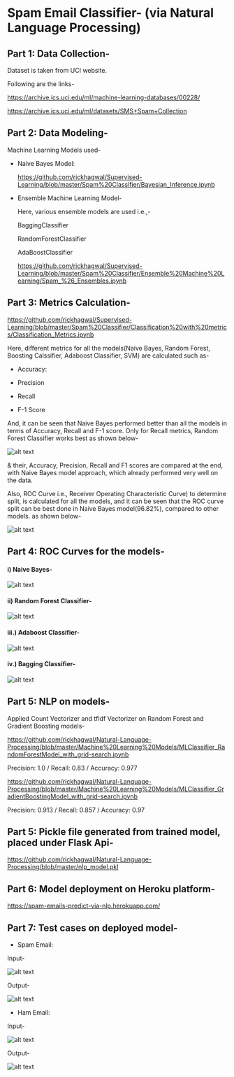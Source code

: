 # Spam Email Classifier- (via Natural Language Processing)


## Part 1: Data Collection-
  Dataset is taken from UCI website.
  

  Following are the links-
  

  https://archive.ics.uci.edu/ml/machine-learning-databases/00228/


  https://archive.ics.uci.edu/ml/datasets/SMS+Spam+Collection
  
## Part 2: Data Modeling-
    
  Machine Learning Models used-
  
  
- Naive Bayes Model: 
  
  https://github.com/rickhagwal/Supervised-Learning/blob/master/Spam%20Classifier/Bayesian_Inference.ipynb
  
  
- Ensemble Machine Learning Model-

   Here, various ensemble models are used i.e.,- 
   
    BaggingClassifier
    
    RandomForestClassifier
    
    AdaBoostClassifier

   https://github.com/rickhagwal/Supervised-Learning/blob/master/Spam%20Classifier/Ensemble%20Machine%20Learning/Spam_%26_Ensembles.ipynb
   
## Part 3: Metrics Calculation-

https://github.com/rickhagwal/Supervised-Learning/blob/master/Spam%20Classifier/Classification%20with%20metrics/Classification_Metrics.ipynb

Here, different metrics for all the models(Naive Bayes, Random Forest, Boosting Calssifier, Adaboost Classifier, SVM) are calculated such as- 

  - Accuracy: 

  - Precision

  - Recall

  - F-1 Score

 And, it can be seen that Naive Bayes performed better than all the models in terms of Accuracy, Recall and F-1 score. Only for Recall metrics, Random Forest Classifier works best as shown below-

![alt text](https://github.com/rickhagwal/Natural-Language-Processing/blob/master/Spam%20Classifier/Metrics_Calculation_Image.PNG)

& their, Accuracy, Precision, Recall and F1 scores are compared at the end, with Naive Bayes model approach, which already performed very well on the data.

 Also, ROC Curve i.e., Receiver Operating Characteristic Curve)  to determine split, is calculated for all the models, and it can be seen that the ROC curve split can be best done in Naive Bayes model(96.82%), compared to other models. as shown below-

![alt text](https://github.com/rickhagwal/Natural-Language-Processing/blob/master/Spam%20Classifier/ROC_Score.PNG)

## Part 4: ROC Curves for the models-

#### i) Naive Bayes-

![alt text](https://github.com/rickhagwal/Natural-Language-Processing/blob/master/Spam%20Classifier/NB_roc.PNG)

#### ii) Random Forest Classifier-

![alt text](https://github.com/rickhagwal/Natural-Language-Processing/blob/master/Spam%20Classifier/RF_roc.PNG)

#### iii.) Adaboost Classifier-

![alt text](https://github.com/rickhagwal/Natural-Language-Processing/blob/master/Spam%20Classifier/Adaboost_roc.PNG)

#### iv.) Bagging Classifier-

![alt text](https://github.com/rickhagwal/Natural-Language-Processing/blob/master/Spam%20Classifier/Bag_roc.PNG)

## Part 5: NLP on models-

Applied Count Vectorizer and tfIdf Vectorizer on Random Forest and Gradient Boosting models-

https://github.com/rickhagwal/Natural-Language-Processing/blob/master/Machine%20Learning%20Models/MLClassifier_RandomForestModel_with_grid-search.ipynb

Precision: 1.0 / Recall: 0.83 / Accuracy: 0.977

https://github.com/rickhagwal/Natural-Language-Processing/blob/master/Machine%20Learning%20Models/MLClassifier_GradientBoostingModel_with_grid-search.ipynb

Precision: 0.913 / Recall: 0.857 / Accuracy: 0.97



## Part 5: Pickle file generated from trained model, placed under Flask Api-

https://github.com/rickhagwal/Natural-Language-Processing/blob/master/nlp_model.pkl

## Part 6: Model deployment on Heroku platform-

https://spam-emails-predict-via-nlp.herokuapp.com/

## Part 7: Test cases on deployed model-

- Spam Email:

Input-

![alt text](https://github.com/rickhagwal/Natural-Language-Processing/blob/master/images/spam-test-mail.PNG)

Output-

![alt text](https://github.com/rickhagwal/Natural-Language-Processing/blob/master/images/spam-test-mail-output.PNG)

- Ham Email:

Input-

![alt text](https://github.com/rickhagwal/Natural-Language-Processing/blob/master/images/ham-test-mail.PNG)

Output-

![alt text](https://github.com/rickhagwal/Natural-Language-Processing/blob/master/images/ham-test-mail-output.PNG)

